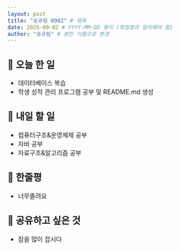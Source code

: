 ```yaml
---
layout: post
title: "송규림 0902" # 제목
date: 2025-09-02 # YYYY-MM-DD 형식 (파일명과 일치해야 함)
author: "송규림" # 본인 이름으로 변경
---
```


## 📝 오늘 한 일

- 데이터베이스 복습
- 학생 성적 관리 프로그램 공부 및 README.md 생성

## 🎯 내일 할 일

- 컴퓨터구조&운영체제 공부
- 자바 공부
- 자료구조&알고리즘 공부

## 💭 한줄평

- 너무졸려요

## 🔗 공유하고 싶은 것

- 잠을 많이 잡시다